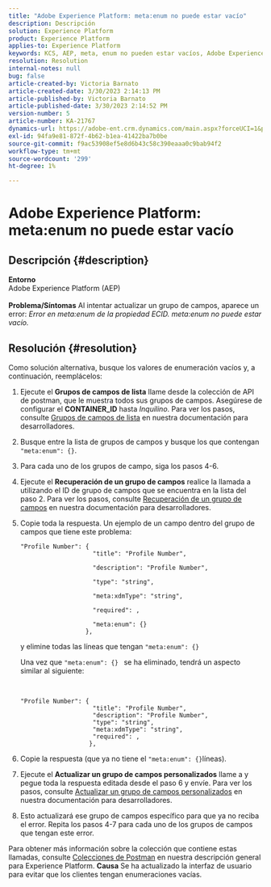 ```yaml
---
title: "Adobe Experience Platform: meta:enum no puede estar vacío"
description: Descripción
solution: Experience Platform
product: Experience Platform
applies-to: Experience Platform
keywords: KCS, AEP, meta, enum no pueden estar vacíos, Adobe Experience Platform, actualizar grupos de campos, solución de problemas, solución de problemas
resolution: Resolution
internal-notes: null
bug: false
article-created-by: Victoria Barnato
article-created-date: 3/30/2023 2:14:13 PM
article-published-by: Victoria Barnato
article-published-date: 3/30/2023 2:14:52 PM
version-number: 5
article-number: KA-21767
dynamics-url: https://adobe-ent.crm.dynamics.com/main.aspx?forceUCI=1&pagetype=entityrecord&etn=knowledgearticle&id=d7918023-05cf-ed11-b597-6045bd0065b6
exl-id: 94fa9e81-872f-4b62-b1ea-41422ba7b0be
source-git-commit: f9ac53908ef5e8d6b43c58c390eaaa0c9bab94f2
workflow-type: tm+mt
source-wordcount: '299'
ht-degree: 1%

---
```


# Adobe Experience Platform: meta:enum no puede estar vacío

## Descripción {#description}

<b>Entorno</b><br>Adobe Experience Platform (AEP)<br><br><b>Problema/Síntomas</b>
Al intentar actualizar un grupo de campos, aparece un error: *Error en meta:enum de la propiedad ECID. meta:enum no puede estar vacío.*


## Resolución {#resolution}


Como solución alternativa, busque los valores de enumeración vacíos y, a continuación, reemplácelos:

1. Ejecute el <b>Grupos de campos de lista</b> llame desde la colección de API de postman, que le muestra todos sus grupos de campos. Asegúrese de configurar el <b>CONTAINER_ID</b> hasta *Inquilino*. Para ver los pasos, consulte [Grupos de campos de lista](https://developer.adobe.com/experience-platform-apis/references/schema-registry/#tag/Field-groups/operation/listFieldGroups) en nuestra documentación para desarrolladores.
2. Busque entre la lista de grupos de campos y busque los que contengan `"meta:enum": {}`.
3. Para cada uno de los grupos de campo, siga los pasos 4-6.
4. Ejecute el <b>Recuperación de un grupo de campos</b> realice la llamada a utilizando el ID de grupo de campos que se encuentra en la lista del paso 2. Para ver los pasos, consulte [Recuperación de un grupo de campos](https://developer.adobe.com/experience-platform-apis/references/schema-registry/#tag/Field-groups/operation/retrieveFieldGroup) en nuestra documentación para desarrolladores.
5. Copie toda la respuesta. Un ejemplo de un campo dentro del grupo de campos que tiene este problema:




   ```clike
   "Profile Number": { 
                       "title": "Profile Number",                                     
                       "description": "Profile Number",                                    
                       "type": "string",                                     
                       "meta:xdmType": "string",                                    
                       "required": ,                                    
                       "meta:enum": {}                               
                     },
   ```



   y elimine todas las líneas que tengan `"meta:enum": {}`



   Una vez que `"meta:enum": {} ` se ha eliminado, tendrá un aspecto similar al siguiente:

    

   ```clike
   "Profile Number": {
                       "title": "Profile Number",
                       "description": "Profile Number",
                       "type": "string",
                       "meta:xdmType": "string",
                       "required": ,
                      },
   ```

6. Copie la respuesta (que ya no tiene el `"meta:enum": {}`líneas).
7. Ejecute el <b>Actualizar un grupo de campos personalizados</b> llame a y pegue toda la respuesta editada desde el paso 6 y envíe. Para ver los pasos, consulte [Actualizar un grupo de campos personalizados](https://developer.adobe.com/experience-platform-apis/references/schema-registry/#tag/Field-groups/operation/patchFieldGroup) en nuestra documentación para desarrolladores.
8. Esto actualizará ese grupo de campos específico para que ya no reciba el error. Repita los pasos 4-7 para cada uno de los grupos de campos que tengan este error.


Para obtener más información sobre la colección que contiene estas llamadas, consulte [Colecciones de Postman](https://experienceleague.adobe.com/docs/experience-platform/landing/platform-apis/postman.html?lang=en#collections) en nuestra descripción general para Experience Platform.
<b>Causa</b>
Se ha actualizado la interfaz de usuario para evitar que los clientes tengan enumeraciones vacías.
